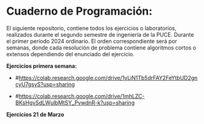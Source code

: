 # Cuaderno de Programación:

El siguiente repositorio, contiene todos los ejercicios o laboratorios, realizados durante el segundo semestre de ingeniería de la PUCE. Durante el primer período 2024 ordinario.
El orden correspondiente será por semanas, donde cada resolución de problema contiene algoritmos cortos o extensos dependiendo del enunciado del ejercicio.

**Ejercicios primera semana:** 

- #https://colab.research.google.com/drive/1yLjN1Tb5drFAY2FeYtbUD2gncyU7gsyS?usp=sharing

- #https://colab.research.google.com/drive/1mhLZC-BKsHgvSdLWulbMtSY_PvwdnR-k?usp=sharing

**Ejercicios 21 de Marzo**
